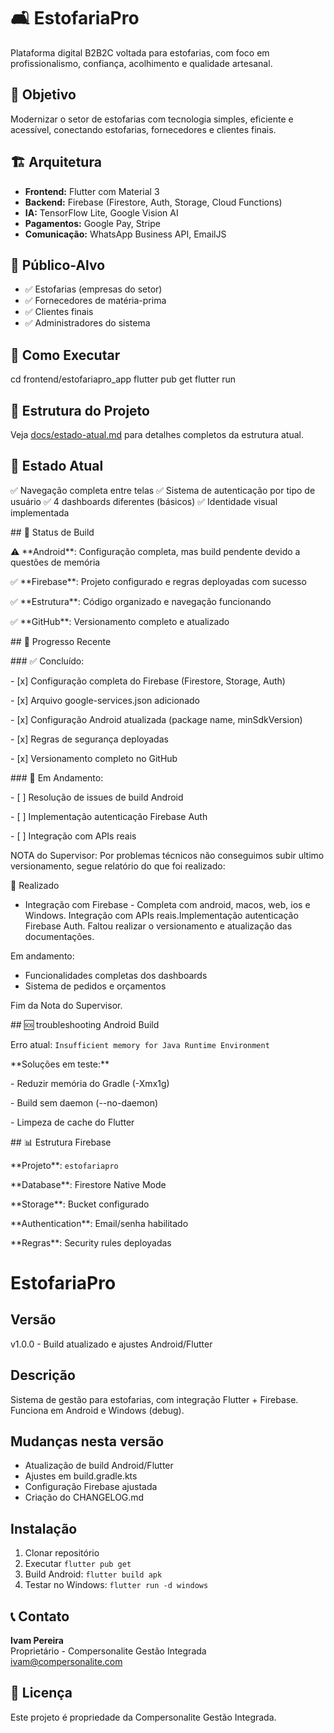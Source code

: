 # 🛋️ EstofariaPro

Plataforma digital B2B2C voltada para estofarias, com foco em profissionalismo, confiança, acolhimento e qualidade artesanal.

## 🎯 Objetivo

Modernizar o setor de estofarias com tecnologia simples, eficiente e acessível, conectando estofarias, fornecedores e clientes finais.

## 🏗️ Arquitetura

* **Frontend:** Flutter com Material 3
* **Backend:** Firebase (Firestore, Auth, Storage, Cloud Functions)
* **IA:** TensorFlow Lite, Google Vision AI
* **Pagamentos:** Google Pay, Stripe
* **Comunicação:** WhatsApp Business API, EmailJS

## 👥 Público-Alvo

* ✅ Estofarias (empresas do setor)
* ✅ Fornecedores de matéria-prima
* ✅ Clientes finais
* ✅ Administradores do sistema

## 🚀 Como Executar

cd frontend/estofariapro\_app
flutter pub get
flutter run



## 📁 Estrutura do Projeto

Veja [docs/estado-atual.md](docs/estado-atual.md) para detalhes completos da estrutura atual.

## 🔧 Estado Atual

✅ Navegação completa entre telas
✅ Sistema de autenticação por tipo de usuário
✅ 4 dashboards diferentes (básicos)
✅ Identidade visual implementada


\## 🚧 Status de Build



⚠️ \*\*Android\*\*: Configuração completa, mas build pendente devido a questões de memória  

✅ \*\*Firebase\*\*: Projeto configurado e regras deployadas com sucesso  

✅ \*\*Estrutura\*\*: Código organizado e navegação funcionando  

✅ \*\*GitHub\*\*: Versionamento completo e atualizado  



\## 🔄 Progresso Recente



\### ✅ Concluído:

\- \[x] Configuração completa do Firebase (Firestore, Storage, Auth)

\- \[x] Arquivo google-services.json adicionado

\- \[x] Configuração Android atualizada (package name, minSdkVersion)

\- \[x] Regras de segurança deployadas

\- \[x] Versionamento completo no GitHub



\### 🚧 Em Andamento:

\- \[ ] Resolução de issues de build Android

\- \[ ] Implementação autenticação Firebase Auth

\- \[  ] Integração com APIs reais

NOTA do Supervisor: Por problemas técnicos não conseguimos subir ultimo versionamento, segue relatório do que foi realizado:

🚧 Realizado

* Integração com Firebase - Completa com android, macos, web, ios e Windows. 
Integração com APIs reais.Implementação autenticação Firebase Auth.
Faltou realizar o versionamento e atualização das documentações.


Em andamento:
* Funcionalidades completas dos dashboards
* Sistema de pedidos e orçamentos

Fim da Nota do Supervisor.




\## 🆘 troubleshooting Android Build



Erro atual: `Insufficient memory for Java Runtime Environment`



\*\*Soluções em teste:\*\*

\- Reduzir memória do Gradle (-Xmx1g)

\- Build sem daemon (--no-daemon)

\- Limpeza de cache do Flutter



\## 📊 Estrutura Firebase



\*\*Projeto\*\*: `estofariapro`  

\*\*Database\*\*: Firestore Native Mode  

\*\*Storage\*\*: Bucket configurado  

\*\*Authentication\*\*: Email/senha habilitado  

\*\*Regras\*\*: Security rules deployadas

# EstofariaPro

## Versão
v1.0.0 - Build atualizado e ajustes Android/Flutter

## Descrição
Sistema de gestão para estofarias, com integração Flutter + Firebase. Funciona em Android e Windows (debug).

## Mudanças nesta versão
- Atualização de build Android/Flutter
- Ajustes em build.gradle.kts
- Configuração Firebase ajustada
- Criação do CHANGELOG.md

## Instalação
1. Clonar repositório
2. Executar `flutter pub get`
3. Build Android: `flutter build apk`
4. Testar no Windows: `flutter run -d windows`




## 📞 Contato

**Ivam Pereira**  
Proprietário - Compersonalite Gestão Integrada  
ivam@compersonalite.com

## 📄 Licença

Este projeto é propriedade da Compersonalite Gestão Integrada.

